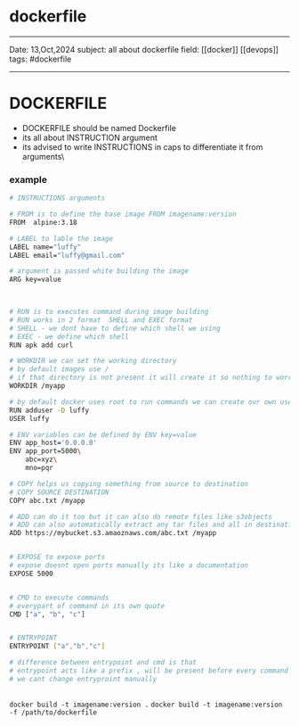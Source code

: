 # dockerfile
---
Date: 13,Oct,2024
subject:  all about dockerfile
field: [[docker]] [[devops]]
tags: #dockerfile

---

# DOCKERFILE

- DOCKERFILE should be named Dockerfile
- its all about INSTRUCTION argument
- its advised to write INSTRUCTIONS in caps to differentiate it from arguments\


### example
```bash
# INSTRUCTIONS arguments

# FROM is to define the base image FROM imagename:version
FROM  alpine:3.18

# LABEL to lable the image
LABEL name="luffy"
LABEL email="luffy@gmail.com"

# argument is passed white building the image 
ARG key=value
 


# RUN is to executes command during image building
# RUN works in 2 format  SHELL and EXEC format
# SHELL - we dont have to define which shell we using
# EXEC - we define which shell
RUN apk add curl

# WORKDIR we can set the working directory
# by default images use / 
# if that directory is not present it will create it so nothing to worry
WORKDIR /myapp

# by default docker uses root to run commands we can create our own users to exec
RUN adduser -D luffy
USER luffy

# ENV variables can be defined by ENV key=value
ENV app_host='0.0.0.0'
ENV app_port=5000\
    abc=xyz\
    mno=pqr

# COPY helps us copying something from source to destination
# COPY SOURCE DESTINATION
COPY abc.txt /myapp

# ADD can do it too but it can also do remote files like s3objects 
# ADD can also automatically extract any tar files and all in destination
ADD https://mybucket.s3.amaoznaws.com/abc.txt /myapp


# EXPOSE to expose ports 
# expose doesnt open ports manually its like a documentation
EXPOSE 5000


# CMD to execute commands
# everypart of command in its own quote
CMD ["a", "b", "c"]


# ENTRYPOINT
ENTRYPOINT ["a","b","c"]

# difference between entrypoint and cmd is that 
# entrypoint acts like a prefix , will be present before every command
# we cant change entryproint manually



```


`docker build -t imagename:version .`
`docker build -t imagename:version -f /path/to/dockerfile`

